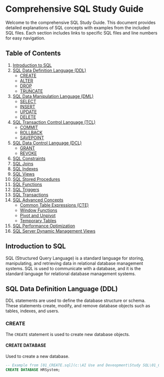 # Comprehensive SQL Study Guide

Welcome to the comprehensive SQL Study Guide. This document provides detailed explanations of SQL concepts with examples from the included SQL files. Each section includes links to specific SQL files and line numbers for easy navigation.

## Table of Contents

1. [Introduction to SQL](#introduction-to-sql)
2. [SQL Data Definition Language (DDL)](#sql-data-definition-language-ddl)
   - [CREATE](#create)
   - [ALTER](#alter)
   - [DROP](#drop)
   - [TRUNCATE](#truncate)
3. [SQL Data Manipulation Language (DML)](#sql-data-manipulation-language-dml)
   - [SELECT](#select)
   - [INSERT](#insert)
   - [UPDATE](#update)
   - [DELETE](#delete)
4. [SQL Transaction Control Language (TCL)](#sql-transaction-control-language-tcl)
   - [COMMIT](#commit)
   - [ROLLBACK](#rollback)
   - [SAVEPOINT](#savepoint)
5. [SQL Data Control Language (DCL)](#sql-data-control-language-dcl)
   - [GRANT](#grant)
   - [REVOKE](#revoke)
6. [SQL Constraints](#sql-constraints)
7. [SQL Joins](#sql-joins)
8. [SQL Indexes](#sql-indexes)
9. [SQL Views](#sql-views)
10. [SQL Stored Procedures](#sql-stored-procedures)
11. [SQL Functions](#sql-functions)
12. [SQL Triggers](#sql-triggers)
13. [SQL Transactions](#sql-transactions)
14. [SQL Advanced Concepts](#sql-advanced-concepts)
    - [Common Table Expressions (CTE)](#common-table-expressions-cte)
    - [Window Functions](#window-functions)
    - [Pivot and Unpivot](#pivot-and-unpivot)
    - [Temporary Tables](#temporary-tables)
15. [SQL Performance Optimization](#sql-performance-optimization)
16. [SQL Server Dynamic Management Views](#sql-server-dynamic-management-views)

## Introduction to SQL

SQL (Structured Query Language) is a standard language for storing, manipulating, and retrieving data in relational database management systems. SQL is used to communicate with a database, and it is the standard language for relational database management systems.

## SQL Data Definition Language (DDL)

DDL statements are used to define the database structure or schema. These statements create, modify, and remove database objects such as tables, indexes, and users.

### CREATE

The `CREATE` statement is used to create new database objects.

#### CREATE DATABASE

Used to create a new database.

```sql
-- Example from [01_CREATE.sql](c:\AI Use and Deveopment\Study SQL\01_CREATE.sql#L5)
CREATE DATABASE HRSystem;